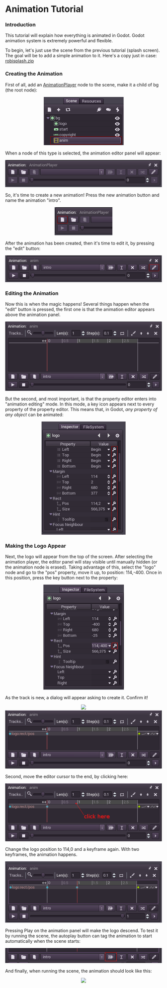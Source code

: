 # Animation Tutorial

### Introduction

This tutorial will explain how everything is animated in Godot. Godot animation system is extremely powerful and flexible. 

To begin, let's just use the scene from the previous tutorial (splash screen). The goal will be to add a simple animation to it. Here's a copy just in case: [robisplash.zip](media/robisplash.zip)


### Creating the Animation

First of all, add an [AnimationPlayer](class_animationplayer) node to the scene, make it a child of bg (the root node):

<p align="center"><img src="images/animplayer.png"></p>

When a node of this type is selected, the animation editor panel will appear:

<p align="center"><img src="images/animpanel.png"></p>

So, it's time to create a new animation! Press the new animation button and name the animation "intro".

<p align="center"><img src="images/animnew.png"></p>

After the animation has been created, then it's time to edit it, by pressing the "edit" button:

<p align="center"><img src="images/animedit.png"></p>

### Editing the Animation

Now this is when the magic happens! Several things happen when the "edit" button is pressed, the first one is that the animation editor appears above the animation panel. 

<p align="center"><img src="images/animeditor.png"></p>

But the second, and most important, is that the property editor enters into "animation editing" mode. In this mode, a key icon appears next to every property of the property editor. This means that, in Godot, *any property of any object* can be animated:

<p align="center"><img src="images/propertykeys.png"></p>


### Making the Logo Appear

Next, the logo will appear from the top of the screen. After selecting the animation player, the editor panel will stay visible until manually hidden (or the animation node is erased). Taking advantage of this, select the "logo" node and go to the "pos" property, move it up, to position: 114,-400.
Once in this position, press the key button next to the property:

<p align="center"><img src="images/keypress.png"></p>

As the track is new, a dialog will appear asking to create it. Confirm it!

<p align="center"><img src="images/addtrack.png?nolink |}

And the keyframe will be added in the animation player editor:

<p align="center"><img src="images/keyadded.png"></p>

Second, move the editor cursor to the end, by clicking here:

<p align="center"><img src="images/move_cursor.png"></p>

Change the logo position to 114,0 and a keyframe again. With two keyframes, the animation happens.

<p align="center"><img src="images/animation.png"></p>

Pressing Play on the animation panel will make the logo descend. To test it by running the scene, the autoplay button can tag the animation to start automatically when the scene starts:

<p align="center"><img src="images/autoplay.png"></p>

And finally, when running the scene, the animation should look like this:

<p align="center"><img src="images/out.gif"></p>

